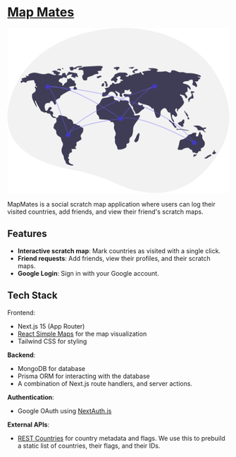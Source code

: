 # [Map Mates](https://mapmates.vercel.app/)

![Map Mates Screenshot](/public/assets/map.svg)

MapMates is a social scratch map application where users can log their visited countries, add friends, and view their friend's scratch maps.

## Features

- **Interactive scratch map**: Mark countries as visited with a single click.
- **Friend requests**: Add friends, view their profiles, and their scratch maps.
- **Google Login**: Sign in with your Google account.

## Tech Stack

Frontend:

- Next.js 15 (App Router)
- [React Simple Maps](https://www.react-simple-maps.io/) for the map visualization
- Tailwind CSS for styling

**Backend**:

- MongoDB for database
- Prisma ORM for interacting with the database
- A combination of Next.js route handlers, and server actions.

**Authentication**:

- Google OAuth using [NextAuth.js](https://next-auth.js.org/)

**External APIs**:

- [REST Countries](https://restcountries.com/) for country metadata and flags. We use this to prebuild a static list of countries, their flags, and their IDs.
